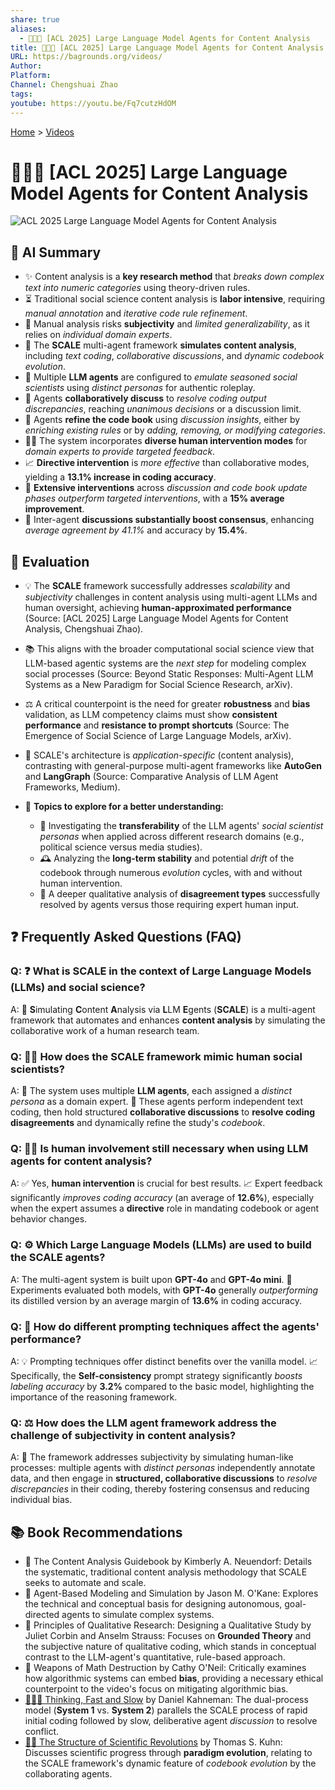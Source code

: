```yaml
---
share: true
aliases:
  - 🤖📰🧐 [ACL 2025] Large Language Model Agents for Content Analysis
title: 🤖📰🧐 [ACL 2025] Large Language Model Agents for Content Analysis
URL: https://bagrounds.org/videos/
Author:
Platform:
Channel: Chengshuai Zhao
tags:
youtube: https://youtu.be/Fq7cutzHdOM
---
```

[Home](../index.md) > [Videos](./index.md)  
# 🤖📰🧐 [ACL 2025] Large Language Model Agents for Content Analysis  
![ACL 2025 Large Language Model Agents for Content Analysis](https://youtu.be/Fq7cutzHdOM)  
  
## 🤖 AI Summary  
  
* ✨ Content analysis is a **key research method** that *breaks down complex text into numeric categories* using theory-driven rules.  
* ⏳ Traditional social science content analysis is **labor intensive**, requiring *manual annotation* and *iterative code rule refinement*.  
* 🧐 Manual analysis risks **subjectivity** and *limited generalizability*, as it relies on *individual domain experts*.  
* 🤖 The **SCALE** multi-agent framework **simulates content analysis**, including *text coding*, *collaborative discussions*, and *dynamic codebook evolution*.  
* 👥 Multiple **LLM agents** are configured to *emulate seasoned social scientists* using *distinct personas* for authentic roleplay.  
* 💬 Agents **collaboratively discuss** to *resolve coding output discrepancies*, reaching *unanimous decisions* or a discussion limit.  
* 📘 Agents **refine the code book** using *discussion insights*, either by *enriching existing rules* or by *adding, removing, or modifying categories*.  
* 👨‍🏫 The system incorporates **diverse human intervention modes** for *domain experts to provide targeted feedback*.  
* 📈 **Directive intervention** is *more effective* than collaborative modes, yielding a **13.1% increase in coding accuracy**.  
* 📏 **Extensive interventions** across *discussion and code book update phases* *outperform targeted interventions*, with a **15% average improvement**.  
* 🤝 Inter-agent **discussions substantially boost consensus**, enhancing *average agreement by 41.1%* and accuracy by **15.4%**.  
  
## 🤔 Evaluation  
  
* 💡 The **SCALE** framework successfully addresses *scalability* and *subjectivity* challenges in content analysis using multi-agent LLMs and human oversight, achieving **human-approximated performance** (Source: [ACL 2025] Large Language Model Agents for Content Analysis, Chengshuai Zhao).  
* 📚 This aligns with the broader computational social science view that LLM-based agentic systems are the *next step* for modeling complex social processes (Source: Beyond Static Responses: Multi-Agent LLM Systems as a New Paradigm for Social Science Research, arXiv).  
* ⚖️ A critical counterpoint is the need for greater **robustness** and **bias** validation, as LLM competency claims must show **consistent performance** and **resistance to prompt shortcuts** (Source: The Emergence of Social Science of Large Language Models, arXiv).  
* 🔧 SCALE's architecture is *application-specific* (content analysis), contrasting with general-purpose multi-agent frameworks like **AutoGen** and **LangGraph** (Source: Comparative Analysis of LLM Agent Frameworks, Medium).  
  
* 🔬 **Topics to explore for a better understanding:**  
    * 🧪 Investigating the **transferability** of the LLM agents' *social scientist personas* when applied across different research domains (e.g., political science versus media studies).  
    * 🕰️ Analyzing the **long-term stability** and potential *drift* of the codebook through numerous *evolution* cycles, with and without human intervention.  
    * 🤔 A deeper qualitative analysis of **disagreement types** successfully resolved by agents versus those requiring expert human input.  
  
## ❓ Frequently Asked Questions (FAQ)  
  
### Q: ❓ What is SCALE in the context of Large Language Models (LLMs) and social science?  
A: 🤖 **S**imulating **C**ontent **A**nalysis via **L**LM **E**gents (**SCALE**) is a multi-agent framework that automates and enhances **content analysis** by simulating the collaborative work of a human research team.  
  
### Q: 👨‍🔬 How does the SCALE framework mimic human social scientists?  
A: 👥 The system uses multiple **LLM agents**, each assigned a *distinct persona* as a domain expert. 💬 These agents perform independent text coding, then hold structured **collaborative discussions** to **resolve coding disagreements** and dynamically refine the study's *codebook*.  
  
### Q: 🙋‍♀️ Is human involvement still necessary when using LLM agents for content analysis?  
A: ✅ Yes, **human intervention** is crucial for best results. 📈 Expert feedback significantly *improves coding accuracy* (an average of **12.6%**), especially when the expert assumes a **directive** role in mandating codebook or agent behavior changes.  
  
### Q: ⚙️ Which Large Language Models (LLMs) are used to build the SCALE agents?  
A: The multi-agent system is built upon **GPT-4o** and **GPT-4o mini**. 🧠 Experiments evaluated both models, with **GPT-4o** generally *outperforming* its distilled version by an average margin of **13.6%** in coding accuracy.  
  
### Q: 📝 How do different prompting techniques affect the agents' performance?  
A: 💡 Prompting techniques offer distinct benefits over the vanilla model. 📈 Specifically, the **Self-consistency** prompt strategy significantly *boosts labeling accuracy* by **3.2%** compared to the basic model, highlighting the importance of the reasoning framework.  
  
### Q: ⚖️ How does the LLM agent framework address the challenge of subjectivity in content analysis?  
A: 🤝 The framework addresses subjectivity by simulating human-like processes: multiple agents with *distinct personas* independently annotate data, and then engage in **structured, collaborative discussions** to *resolve discrepancies* in their coding, thereby fostering consensus and reducing individual bias.  
  
## 📚 Book Recommendations  
  
* 📘 The Content Analysis Guidebook by Kimberly A. Neuendorf: Details the systematic, traditional content analysis methodology that SCALE seeks to automate and scale.  
* 📕 Agent-Based Modeling and Simulation by Jason M. O'Kane: Explores the technical and conceptual basis for designing autonomous, goal-directed agents to simulate complex systems.  
* 📗 Principles of Qualitative Research: Designing a Qualitative Study by Juliet Corbin and Anselm Strauss: Focuses on **Grounded Theory** and the subjective nature of qualitative coding, which stands in conceptual contrast to the LLM-agent's quantitative, rule-based approach.  
* 📙 Weapons of Math Destruction by Cathy O'Neil: Critically examines how algorithmic systems can embed **bias**, providing a necessary ethical counterpoint to the video's focus on mitigating algorithmic bias.  
* [🤔🐇🐢 Thinking, Fast and Slow](../books/thinking-fast-and-slow.md) by Daniel Kahneman: The dual-process model (**System 1** vs. **System 2**) parallels the SCALE process of rapid initial coding followed by slow, deliberative agent *discussion* to resolve conflict.  
* [🔬🔄 The Structure of Scientific Revolutions](../books/the-structure-of-scientific-revolutions.md) by Thomas S. Kuhn: Discusses scientific progress through **paradigm evolution**, relating to the SCALE framework's dynamic feature of *codebook evolution* by the collaborating agents.